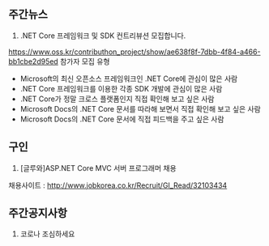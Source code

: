 ## 주간뉴스

1) .NET Core 프레임워크 및 SDK 컨트리뷰션 모집합니다.

https://www.oss.kr/contributhon_project/show/ae638f8f-7dbb-4f84-a466-bb1cbe2d95ed
참가자 모집 유형
- Microsoft의 최신 오픈소스 프레임워크인 .NET Core에 관심이 많은 사람
- .NET Core 프레임워크를 이용한 각종 SDK 개발에 관심이 많은 사람
- .NET Core가 정말 크로스 플랫폼인지 직접 확인해 보고 싶은 사람
- Microsoft Docs의 .NET Core 문서를 따라해 보면서 직접 확인해 보고 싶은 사람
- Microsoft Docs의 .NET Core 문서에 직접 피드백을 주고 싶은 사람


## 구인
1) [글루와]ASP.NET Core MVC 서버 프로그래머 채용

채용사이트 : http://www.jobkorea.co.kr/Recruit/GI_Read/32103434

## 주간공지사항

1) 코로나 조심하세요
